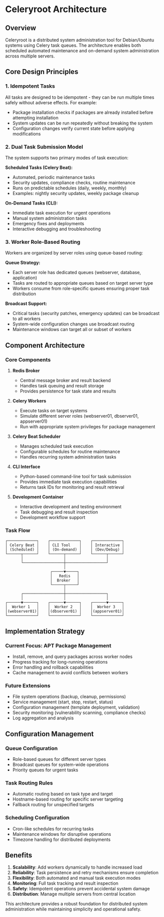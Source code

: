 # Celeryroot Architecture

## Overview

Celeryroot is a distributed system administration tool for Debian/Ubuntu systems using Celery task queues. The architecture enables both scheduled automated maintenance and on-demand system administration across multiple servers.

## Core Design Principles

### 1. Idempotent Tasks
All tasks are designed to be idempotent - they can be run multiple times safely without adverse effects. For example:
- Package installation checks if packages are already installed before attempting installation
- System updates can be run repeatedly without breaking the system
- Configuration changes verify current state before applying modifications

### 2. Dual Task Submission Model
The system supports two primary modes of task execution:

**Scheduled Tasks (Celery Beat):**
- Automated, periodic maintenance tasks
- Security updates, compliance checks, routine maintenance
- Runs on predictable schedules (daily, weekly, monthly)
- Examples: nightly security updates, weekly package cleanup

**On-Demand Tasks (CLI):**
- Immediate task execution for urgent operations
- Manual system administration tasks
- Emergency fixes and deployments
- Interactive debugging and troubleshooting

### 3. Worker Role-Based Routing
Workers are organized by server roles using queue-based routing:

**Queue Strategy:**
- Each server role has dedicated queues (webserver, database, application)
- Tasks are routed to appropriate queues based on target server type
- Workers consume from role-specific queues ensuring proper task distribution

**Broadcast Support:**
- Critical tasks (security patches, emergency updates) can be broadcast to all workers
- System-wide configuration changes use broadcast routing
- Maintenance windows can target all or subset of workers

## Component Architecture

### Core Components

1. **Redis Broker**
   - Central message broker and result backend
   - Handles task queuing and result storage
   - Provides persistence for task state and results

2. **Celery Workers**
   - Execute tasks on target systems
   - Simulate different server roles (webserver01, dbserver01, appserver01)
   - Run with appropriate system privileges for package management

3. **Celery Beat Scheduler**
   - Manages scheduled task execution
   - Configurable schedules for routine maintenance
   - Handles recurring system administration tasks

4. **CLI Interface**
   - Python-based command-line tool for task submission
   - Provides immediate task execution capabilities
   - Returns task IDs for monitoring and result retrieval

5. **Development Container**
   - Interactive development and testing environment
   - Task debugging and result inspection
   - Development workflow support

### Task Flow

```
┌─────────────┐    ┌─────────────┐    ┌─────────────┐
│ Celery Beat │    │ CLI Tool    │    │ Interactive │
│ (Scheduled) │    │ (On-demand) │    │ (Dev/Debug) │
└──────┬──────┘    └──────┬──────┘    └──────┬──────┘
       │                  │                  │
       └──────────────────┼──────────────────┘
                          │
                    ┌─────▼─────┐
                    │   Redis   │
                    │  Broker   │
                    └─────┬─────┘
                          │
       ┌──────────────────┼──────────────────┐
       │                  │                  │
┌──────▼──────┐    ┌──────▼──────┐    ┌──────▼──────┐
│  Worker 1   │    │  Worker 2   │    │  Worker 3   │
│(webserver01)│    │(dbserver01) │    │(appserver01)│
└─────────────┘    └─────────────┘    └─────────────┘
```

## Implementation Strategy

### Current Focus: APT Package Management
- Install, remove, and query packages across worker nodes
- Progress tracking for long-running operations
- Error handling and rollback capabilities
- Cache management to avoid conflicts between workers

### Future Extensions
- File system operations (backup, cleanup, permissions)
- Service management (start, stop, restart, status)
- Configuration management (template deployment, validation)
- Security monitoring (vulnerability scanning, compliance checks)
- Log aggregation and analysis

## Configuration Management

### Queue Configuration
- Role-based queues for different server types
- Broadcast queues for system-wide operations
- Priority queues for urgent tasks

### Task Routing Rules
- Automatic routing based on task type and target
- Hostname-based routing for specific server targeting
- Fallback routing for unspecified targets

### Scheduling Configuration
- Cron-like schedules for recurring tasks
- Maintenance windows for disruptive operations
- Timezone handling for distributed deployments

## Benefits

1. **Scalability**: Add workers dynamically to handle increased load
2. **Reliability**: Task persistence and retry mechanisms ensure completion
3. **Flexibility**: Both automated and manual task execution modes
4. **Monitoring**: Full task tracking and result inspection
5. **Safety**: Idempotent operations prevent accidental system damage
6. **Distribution**: Manage multiple servers from central location

This architecture provides a robust foundation for distributed system administration while maintaining simplicity and operational safety.
